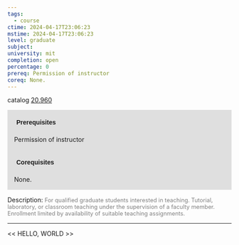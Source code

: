 ```yaml
---
tags:
  - course
ctime: 2024-04-17T23:06:23
mstime: 2024-04-17T23:06:23
level: graduate
subject: 
university: mit
completion: open
percentage: 0
prereq: Permission of instructor
coreq: None.
---
```


catalog [20.960](http://student.mit.edu/catalog/m20a.html#20.960)

<span style="display: block; padding: 15px; background-color: rgb(100, 100, 100, 0.2);"><font id="m_prereq2064_0" style="display: block; font-family: Arial, sans-serif; font-weight: bold; padding: 5px">Prerequisites</font><br><span id="prereq2064_0">Permission of instructor</span></span>
<span style="display: block; padding: 15px; background-color: rgb(100, 100, 100, 0.2);"><font id="m_coreq2064_0" style="display: block; font-family: Arial, sans-serif; font-weight: bold; padding: 5px">Corequisites</font><br><span id="coreq2064_0">None.</span></span>

<font style="">Description:</font>
<font style="color: grey; font-size: 0.8rem;">For qualified graduate students interested in teaching. Tutorial, laboratory, or classroom teaching under the supervision of a faculty member. Enrollment limited by availability of suitable teaching assignments.</font>



---

<< HELLO, WORLD >>
